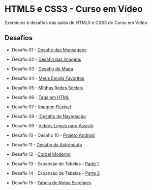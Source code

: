 # HTML5 e CSS3 - Curso em Vídeo

Exercícios e desafios das aulas de HTML5 e CSS3 do Curso em Vídeo

## Desafios

* Desafio 01 - [Desafio das Mensagens](https://vinesilva7.github.io/estudos-html-csshtml-css/desafios/modulo01/desafio01/index.html)

* Desafio 02 - [Desafio das Imagens](https://vinesilva7.github.io/estudos-html-css/html-css/desafios/modulo01/desafio02/)

* Desafio 03 - [Desafio do Mapa](https://vinesilva7.github.io/estudos-html-css/html-css/desafios/modulo01/desafio03/)

* Desafio 04 - [Meus Emojis Favoritos](https://vinesilva7.github.io/estudos-html-css/html-css/desafios/modulo01/desafio04/)

* Desafio 05 - [MInhas Redes Sociais](https://vinesilva7.github.io/estudos-html-css/html-css/desafios/modulo01/desafio05/)

* Desafio 06 - [Tags em HTML](https://vinesilva7.github.io/estudos-html-css/html-css/desafios/modulo01/desafio06/)

* Desafio 07 - [Imagem Flexível](https://vinesilva7.github.io/estudos-html-css/html-css/desafios/modulo01/desafio07/)

* Desafio 08 - [IDesafio de Navegação](https://vinesilva7.github.io/estudos-html-css/html-css/desafios/modulo01/desafio08/)

* Desafio 09 - [Vídeos Legais para Assistir](https://vinesilva7.github.io/estudos-html-css/html-css/desafios/modulo01/desafio09/)

* Desafio 10 - Desafio 10 - [Projeto Android](https://vinesilva7.github.io/estudos-html-css/html-css/desafios/modulo02/desafio10/)

* Desafio 11 - [Desafio do Astronauta](https://vinesilva7.github.io/estudos-html-css/html-css/desafios/modulo02/desafio11/)

* Desafio 12 - [Cordel Moderno](https://vinesilva7.github.io/estudos-html-css/html-css/desafios/modulo02/desafio12/)

* Desafio 13 - Expansão de Tabelas - [Parte 1](https://vinesilva7.github.io/estudos-html-css/html-css/desafios/modulo03/desafio13/)

* Desafio 14 - Expansão de Tabelas - [Parte 2](https://vinesilva7.github.io/estudos-html-css/html-css/desafios/modulo03/desafio14/)

* Desafio 15 - [Tabela de Notas Escolares](https://vinesilva7.github.io/estudos-html-css/html-css/desafios/modulo03/desafio15/)

